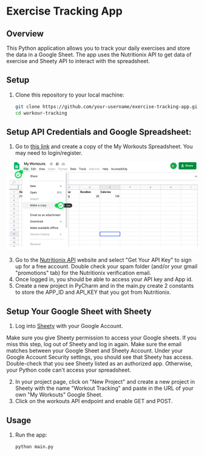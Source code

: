 # Exercise Tracking App

## Overview
This Python application allows you to track your daily exercises and store the data in a Google Sheet. The app uses the Nutritionix API to get data of exercise and Sheety API to interact with the spreadsheet.

## Setup
1. Clone this repository to your local machine:

    ```bash
    git clone https://github.com/your-username/exercise-tracking-app.git
    cd workour-tracking
    ```

## Setup API Credentials and Google Spreadsheet:

1. Go to [this link](https://developers.google.com/sheets/api/quickstart](https://docs.google.com/spreadsheets/d/1C6LMIG-6By3ET7_JSKs7ml5C7DiZ1sf0I10n7OAKBpM/edit?usp=sharing)https://docs.google.com/spreadsheets/d/1C6LMIG-6By3ET7_JSKs7ml5C7DiZ1sf0I10n7OAKBpM/edit?usp=sharing) and create a copy of the My Workouts Spreadsheet. You may need to login/register.
   
![workout-tracking](workout-tracking.png)

3. Go to the [Nutritionix API](https://www.nutritionix.com/business/api) website and select "Get Your API Key" to sign up for a free account. Double check your spam folder (and/or your gmail "promotions" tab) for the Nutritionix verification email.
4. Once logged in, you should be able to access your API key and App id.
5. Create a new project in PyCharm and in the main.py create 2 constants to store the APP_ID and API_KEY that you got from Nutritionix.

## Setup Your Google Sheet with Sheety

1. Log into [Sheety](https://sheety.co/) with your Google Account. 

Make sure you give Sheety permission to access your Google sheets. If you miss this step, log out of Sheety and log in again. Make sure the email matches between your Google Sheet and Sheety Account.
Under your Google Account Security settings, you should see that Sheety has access. Double-check that you see Sheety listed as an authorized app. Otherwise, your Python code can't access your spreadsheet.

2. In your project page, click on "New Project" and create a new project in Sheety with the name "Workout Tracking" and paste in the URL of your own "My Workouts" Google Sheet.
3. Click on the workouts API endpoint and enable GET and POST.

## Usage
1. Run the app:

    ```bash
    python main.py
    ```

